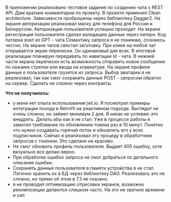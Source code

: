 В приложении реализовано тестовое задание по созданию чата с REST API.
Дам краткие комментарии по проекту. 
В проекте применял Clean architecture. Зависимости проброшены через библиотеку Dagger2.
На экране авторизации реализовал маску для телефона для России и Белоруссии. Авторизация пользователя успешно проходит. 
На экране регистрации пользователя сделал валидацию данные через патерн. 
Код патерна взял из GPT - чата Семантику запроса я не понимаю, сознаюсь честно.
На экране чатов свестал заготовку. При клике на любой чат открывается экран переписки. Он одинаковый для всех. 
В итоговой реализации планирую передавать по навигации id - чата.
В нижней части экрана переписки есть возможность отправить новое сообщение по нажаию стрелки или ввода на клавиатуре.
На экране профиля данные о пользователе грузятся из запроса. 
Выбор аватарки я не реализовал, так как смог сохранить данные POST - запросом обратно на сервер.
Сделать не сложно через контракты.

**Что не получилось:**
- у меня нет опыта использования jwt.io. Я посмотрел примеры интеграции похода в Retrofit на реактивном подходе.
Выглядит не очень сложно, но займет минимум 2 дня. Я никак не успеваю это внедрить. Делать абы как я не стал.
Уже в процессе работы я заметил требование по обновлению токена раз в 10 минут. Понятно что нужно создавать горячий поток и обновлять его у всех подписчиков.
Сейчас я реализовал эту процеду в обработчике запросов с токеном. Это сделано не красиво.
- Не смог обновить профиль пользователя. Выдает 405 ошибку, хотя визуально все делаю верно.
- При обработке ошибок запроса не смог добраться по детального описания ошибки.
- Сохранять данные пользователя в памяти устройства я не стал. Логично хранить их в БД через библиотеку DAO.
Реализовать это не сложно, но прямо об этом в ТЗ не сказано.
- я не проводил оптимизацию отрисовки экранов, возможно рекомпозиции делаются слишком часто. На это не хватило времени и сил
 
   
